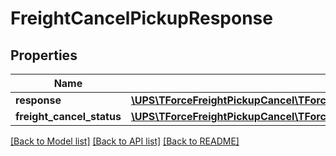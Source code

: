 # FreightCancelPickupResponse

## Properties
Name | Type | Description | Notes
------------ | ------------- | ------------- | -------------
**response** | [**\UPS\TForceFreightPickupCancel\TForceFreightPickupCancel\FreightCancelPickupResponseResponse**](FreightCancelPickupResponseResponse.md) |  | 
**freight_cancel_status** | [**\UPS\TForceFreightPickupCancel\TForceFreightPickupCancel\FreightCancelStatus**](FreightCancelStatus.md) |  | 

[[Back to Model list]](../../README.md#documentation-for-models) [[Back to API list]](../../README.md#documentation-for-api-endpoints) [[Back to README]](../../README.md)

